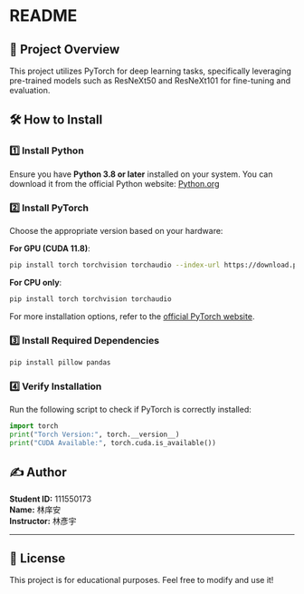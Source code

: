 # README

## 📌 Project Overview
This project utilizes PyTorch for deep learning tasks, specifically leveraging pre-trained models such as ResNeXt50 and ResNeXt101 for fine-tuning and evaluation.

## 🛠 How to Install

### 1️⃣ Install Python
Ensure you have **Python 3.8 or later** installed on your system. You can download it from the official Python website: [Python.org](https://www.python.org/downloads/)

### 2️⃣ Install PyTorch
Choose the appropriate version based on your hardware:

**For GPU (CUDA 11.8)**:
```bash
pip install torch torchvision torchaudio --index-url https://download.pytorch.org/whl/cu118
```

**For CPU only**:
```bash
pip install torch torchvision torchaudio
```

For more installation options, refer to the [official PyTorch website](https://pytorch.org/get-started/locally/).

### 3️⃣ Install Required Dependencies
```bash
pip install pillow pandas
```

### 4️⃣ Verify Installation
Run the following script to check if PyTorch is correctly installed:
```python
import torch
print("Torch Version:", torch.__version__)
print("CUDA Available:", torch.cuda.is_available())
```

## ✍️ Author
**Student ID:** 111550173  
**Name:** 林庠安  
**Instructor:** 林彥宇  

---

## 📜 License
This project is for educational purposes. Feel free to modify and use it!


